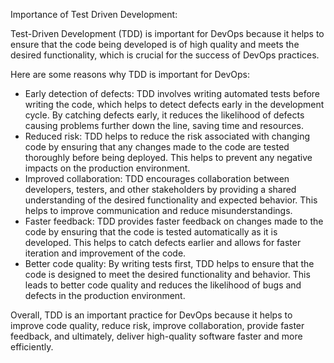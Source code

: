 Importance of Test Driven Development:

Test-Driven Development (TDD) is important for DevOps because it helps to ensure that the code being developed is of high quality and meets the desired functionality, which is crucial for the success of DevOps practices. 

Here are some reasons why TDD is important for DevOps:
- Early detection of defects: TDD involves writing automated tests before writing the code, which helps to detect defects early in the development cycle. By catching defects early, it reduces the likelihood of defects causing problems further down the line, saving time and resources.
- Reduced risk: TDD helps to reduce the risk associated with changing code by ensuring that any changes made to the code are tested thoroughly before being deployed. This helps to prevent any negative impacts on the production environment.
- Improved collaboration: TDD encourages collaboration between developers, testers, and other stakeholders by providing a shared understanding of the desired functionality and expected behavior. This helps to improve communication and reduce misunderstandings.
- Faster feedback: TDD provides faster feedback on changes made to the code by ensuring that the code is tested automatically as it is developed. This helps to catch defects earlier and allows for faster iteration and improvement of the code.
- Better code quality: By writing tests first, TDD helps to ensure that the code is designed to meet the desired functionality and behavior. This leads to better code quality and reduces the likelihood of bugs and defects in the production environment.

Overall, TDD is an important practice for DevOps because it helps to improve code quality, reduce risk, improve collaboration, provide faster feedback, and ultimately, deliver high-quality software faster and more efficiently.
